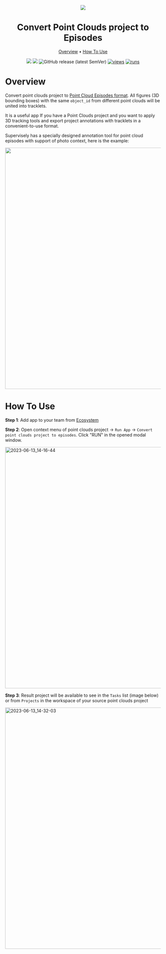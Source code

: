 <div align="center" markdown>
<img src="https://user-images.githubusercontent.com/106374579/183427800-8d0cd4c1-0aef-4e9e-8d81-7c27b8d3a019.png"/>

# Convert Point Clouds project to Episodes

<p align="center">
  <a href="#Overview">Overview</a> •
  <a href="#How-To-Use">How To Use</a>
</p>


[![](https://img.shields.io/badge/supervisely-ecosystem-brightgreen)](https://ecosystem.supervisely.com/apps/supervisely-ecosystem/convert_ptc_to_ptc_episodes)
[![](https://img.shields.io/badge/slack-chat-green.svg?logo=slack)](https://supervisely.com/slack)
![GitHub release (latest SemVer)](https://img.shields.io/github/v/release/supervisely-ecosystem/convert_ptc_to_ptc_episodes)
[![views](https://app.supervisely.com/img/badges/views/supervisely-ecosystem/convert_ptc_to_ptc_episodes.png)](https://supervisely.com)
[![runs](https://app.supervisely.com/img/badges/runs/supervisely-ecosystem/convert_ptc_to_ptc_episodes.png)](https://supervisely.com)

</div>

# Overview

Convert point clouds project to [Point Cloud Episodes format](https://docs.supervisely.com/data-organization/00_ann_format_navi/07_supervisely_format_pointcloud_episode). All figures (3D bounding boxes) with the same `object_id` from different point clouds will be united into tracklets.

It is a useful app If you have a Point Clouds project and you want to apply 3D tracking tools and export project annotations with tracklets in a convenient-to-use format.

Supervisely has a specially designed annotation tool for point cloud episodes with support of photo context, here is the example:

   <img width="782" src="https://github.com/supervisely-ecosystem/convert_ptc_to_ptc_episodes/releases/download/v0.0.1/episode-o.gif"/>

# How To Use
**Step 1**: Add app to your team from [Ecosystem](https://ecosystem.supervisely.com/apps/convert_ptc_to_ptc_episodes)

**Step 2**: Open context menu of point clouds project -> `Run App` -> `Convert point clouds project to episodes`. Click "RUN" in the opened modal window.

   <img width="782" alt="2023-06-13_14-16-44" src="https://github.com/supervisely-ecosystem/convert_ptc_to_ptc_episodes/assets/57998637/a5afa061-2778-4d76-abb5-44b37db32ce0">

**Step 3**: Result project will be available to see in the `Tasks` list (image below) or from `Projects` in the workspace of your source point clouds project

   <img width="782" alt="2023-06-13_14-32-03" src="https://github.com/supervisely-ecosystem/convert_ptc_to_ptc_episodes/assets/57998637/2c6b37b8-37cf-438f-9c4b-52f2079e56de">

